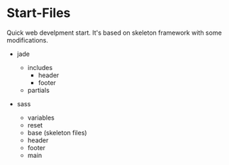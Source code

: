 # Start-Files

Quick web develpment start. It's based on skeleton framework with some modifications.


- jade
  - includes
    - header
    - footer
  - partials


- sass
  - variables
  - reset
  - base (skeleton files)
  - header
  - footer
  - main
